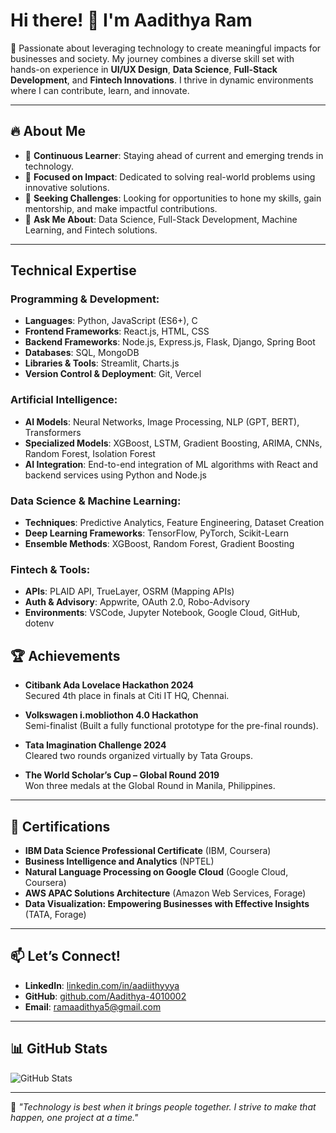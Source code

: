 # Hi there! 👋 I'm Aadithya Ram

🚀 Passionate about leveraging technology to create meaningful impacts for businesses and society. My journey combines a diverse skill set with hands-on experience in **UI/UX Design**, **Data Science**, **Full-Stack Development**, and **Fintech Innovations**. I thrive in dynamic environments where I can contribute, learn, and innovate.

---

## 🔥 About Me

- 🌱 **Continuous Learner**: Staying ahead of current and emerging trends in technology.
- 🔭 **Focused on Impact**: Dedicated to solving real-world problems using innovative solutions.
- 🎯 **Seeking Challenges**: Looking for opportunities to hone my skills, gain mentorship, and make impactful contributions.
- 💬 **Ask Me About**: Data Science, Full-Stack Development, Machine Learning, and Fintech solutions.

---

## Technical Expertise

### Programming & Development:
- **Languages**: Python, JavaScript (ES6+), C  
- **Frontend Frameworks**: React.js, HTML, CSS  
- **Backend Frameworks**: Node.js, Express.js, Flask, Django, Spring Boot  
- **Databases**: SQL, MongoDB  
- **Libraries & Tools**: Streamlit, Charts.js
- **Version Control & Deployment**: Git, Vercel  

### Artificial Intelligence:
- **AI Models**: Neural Networks, Image Processing, NLP (GPT, BERT), Transformers  
- **Specialized Models**: XGBoost, LSTM, Gradient Boosting, ARIMA, CNNs, Random Forest, Isolation Forest  
- **AI Integration**: End-to-end integration of ML algorithms with React and backend services using Python and Node.js  

### Data Science & Machine Learning:
- **Techniques**: Predictive Analytics, Feature Engineering, Dataset Creation  
- **Deep Learning Frameworks**: TensorFlow, PyTorch, Scikit-Learn  
- **Ensemble Methods**: XGBoost, Random Forest, Gradient Boosting  

### Fintech & Tools:
- **APIs**: PLAID API, TrueLayer, OSRM (Mapping APIs)  
- **Auth & Advisory**: Appwrite, OAuth 2.0, Robo-Advisory  
- **Environments**: VSCode, Jupyter Notebook, Google Cloud, GitHub, dotenv  


## 🏆 Achievements

- **Citibank Ada Lovelace Hackathon 2024**  
  Secured 4th place in finals at Citi IT HQ, Chennai.

- **Volkswagen i.mobliothon 4.0 Hackathon**  
  Semi-finalist (Built a fully functional prototype for the pre-final rounds).

- **Tata Imagination Challenge 2024**  
  Cleared two rounds organized virtually by Tata Groups.

- **The World Scholar’s Cup – Global Round 2019**  
  Won three medals at the Global Round in Manila, Philippines.

---

## 📜 Certifications

- **IBM Data Science Professional Certificate** (IBM, Coursera)
- **Business Intelligence and Analytics** (NPTEL)
- **Natural Language Processing on Google Cloud** (Google Cloud, Coursera)
- **AWS APAC Solutions Architecture** (Amazon Web Services, Forage)
- **Data Visualization: Empowering Businesses with Effective Insights** (TATA, Forage)

---

## 📫 Let’s Connect!

- **LinkedIn**: [linkedin.com/in/aadiithyyya](https://linkedin.com/in/aadiithyyya)
- **GitHub**: [github.com/Aadithya-4010002](https://github.com/Aadithya-4010002)
- **Email**: [ramaadithya5@gmail.com](mailto:ramaadithya5@gmail.com)

---

## 📊 GitHub Stats
![GitHub Stats](https://github-readme-stats.vercel.app/api?username=Aadithya-4010002&show_icons=true&theme=radical)

---

🌟 *"Technology is best when it brings people together. I strive to make that happen, one project at a time."*
